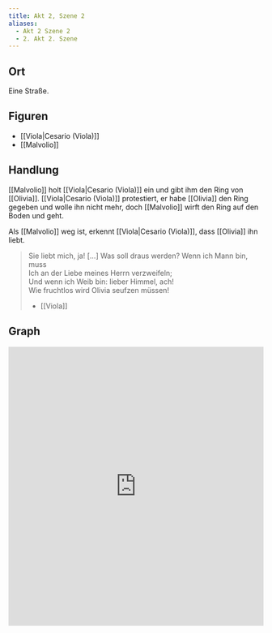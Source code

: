 ```yaml
---
title: Akt 2, Szene 2
aliases:
  - Akt 2 Szene 2
  - 2. Akt 2. Szene
---
```

## Ort
Eine Straße.

## Figuren
- [[Viola|Cesario (Viola)]]
- [[Malvolio]]

## Handlung
[[Malvolio]] holt [[Viola|Cesario (Viola)]] ein und gibt ihm den Ring von [[Olivia]]. [[Viola|Cesario (Viola)]] protestiert, er habe [[Olivia]] den Ring gegeben und wolle ihn nicht mehr, doch [[Malvolio]] wirft den Ring auf den Boden und geht.

Als [[Malvolio]] weg ist, erkennt [[Viola|Cesario (Viola)]], dass [[Olivia]] ihn liebt.

> Sie liebt mich, ja! [...]
> Was soll draus werden? Wenn ich Mann bin, muss  
> Ich an der Liebe meines Herrn verzweifeln;  
> Und wenn ich Weib bin: lieber Himmel, ach!  
> Wie fruchtlos wird Olivia seufzen müssen!  
> - [[Viola]]

## Graph
<iframe src="https://catchears.github.io/was-ihr-wollt-graphs/act-2/act-2-scene-2-dark" width=100% height=550 style="border: 0;"></iframe>
